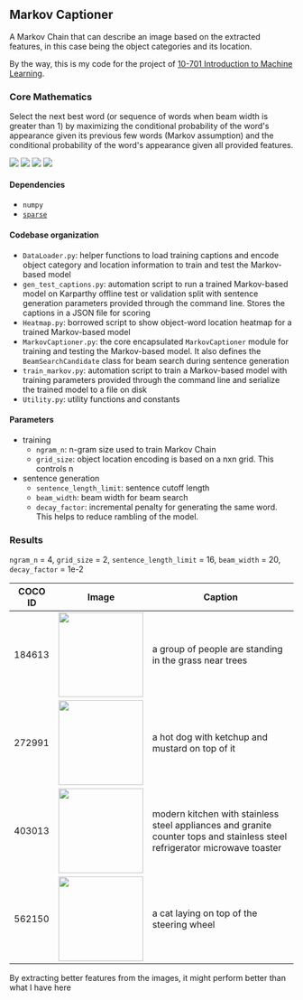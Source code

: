 ## Markov Captioner
A Markov Chain that can describe an image based on the extracted features, in this case being the object categories and its location.

By the way, this is my code for the project of [10-701 Introduction to Machine Learning](http://www.cs.cmu.edu/~epxing/Class/10701-20/).

### Core Mathematics
Select the next best word (or sequence of words when beam width is greater than 1) by maximizing the conditional probability of the word's appearance given its previous few words
(Markov assumption) and the conditional probability of the word's appearance given all provided features.

<img src="https://render.githubusercontent.com/render/math?math=\mathbb{P}_f (w_i) = \mathbb{P}(w_i \mid w_{i-1}, w_{i-2}, x_1, x_2, \dots, x_n)">
<img src="https://render.githubusercontent.com/render/math?math=\stackrel{\textit{Bayes' Rule}}{=}\frac{\mathbb{P}( w_{i-1}, w_{i-2}, x_1, x_2, \dots, x_n \mid w_i) \mathbb{P}(w_i)} {\mathbb{P}(w_{i-1}, w_{i-2}, x_1, x_2, \dots, x_n)}">
<img src="https://render.githubusercontent.com/render/math?math==\frac{\mathbb{P}( w_{i-1}, w_{i-2}, x_1, x_2, \dots, x_n \mid w_i) \mathbb{P}(w_i)}   {\mathbb{P}( w_{i-2}, x_1, x_2, \dots, x_n \mid w_{i-1})   \mathbb{P}(w_{i-1})}">
<img src="https://render.githubusercontent.com/render/math?math=\stackrel{\textit{Naive Bayes}}{=}    \frac{\mathbb{P}( w_{i-1}, w_{i-2} \mid w_i)    \mathbb{P}(w_i)    \prod_{j=1}^{m}\mathbb{P}(x_j \mid w_i)    }    {\mathbb{P}(w_{i-2} \mid w_{i-1})    \mathbb{P}(w_{i-1})    \prod_{j=1}^{m}\mathbb{P}(x_j \mid w_{i-1})    }">

#### Dependencies
- `numpy`
- [`sparse`](https://github.com/pydata/sparse)

#### Codebase organization
- `DataLoader.py`: helper functions to load training captions and encode object category and location information to train and test the Markov-based model
- `gen_test_captions.py`: automation script to run a trained Markov-based model on Karparthy offline test or validation split with sentence generation parameters provided through the command line. Stores the captions in a JSON file for scoring 
- `Heatmap.py`: borrowed script to show object-word location heatmap for a trained Markov-based model
- `MarkovCaptioner.py`: the core encapsulated `MarkovCaptioner` module for training and testing the Markov-based model. It also defines the `BeamSearchCandidate` class for beam search during sentence generation
- `train_markov.py`: automation script to train a Markov-based model with training parameters provided through the command line and serialize the trained model to a file on disk
- `Utility.py`: utility functions and constants

#### Parameters
- training
  - `ngram_n`: n-gram size used to train Markov Chain
  - `grid_size`: object location encoding is based on a nxn grid. This controls n
- sentence generation
  - `sentence_length_limit`: sentence cutoff length
  - `beam_width`: beam width for beam search
  - `decay_factor`: incremental penalty for generating the same word. This helps to reduce rambling of the model.

### Results
`ngram_n` = 4, `grid_size` = 2, `sentence_length_limit` = 16, `beam_width` = 20, `decay_factor` = 1e-2

|COCO ID|Image|Caption|
|---|---|---|
|184613| <img src="http://farm3.staticflickr.com/2169/2118578392_1193aa04a0_z.jpg" width="150"/>  |a group of people are standing in the grass near trees |
|272991| <img src="http://farm4.staticflickr.com/3259/5778841359_f4097a8f91_z.jpg" width="150"/>  | a hot dog with ketchup and mustard on top of it |
|403013| <img src="http://farm8.staticflickr.com/7369/8717355931_ebe09c411b_z.jpg" width="150"/>  | modern kitchen with stainless steel appliances and granite counter tops and stainless steel refrigerator microwave toaster  |
|562150| <img src="http://farm8.staticflickr.com/7002/6836351539_d19296470f_z.jpg" width="150"/>  | a cat laying on top of the steering wheel|

By extracting better features from the images, it might perform better than what I have here
